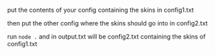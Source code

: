put the contents of your config containing the skins in config1.txt

then put the other config where the skins should go into in config2.txt

run ```node .``` and in output.txt will be config2.txt containing the skins of config1.txt
